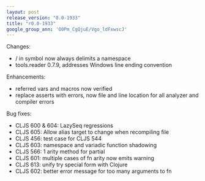 ```yaml
---
layout: post
release_version: "0.0-1933"
title: "r0.0-1933"
google_group_ann: 'O0Pm_CgQjuE/Vgo_ldFxwscJ'
---
```


Changes:

* / in symbol now always delimits a namespace
* tools.reader 0.7.9, addresses Windows line ending convention

Enhancements:

* referred vars and macros now verified
* replace asserts with errors, now file and line location for all analyzer and compiler errors

Bug fixes:

* CLJS 600 & 604: LazySeq regressions
* CLJS 605: Allow alias target to change when recompiling file
* CLJS 456: test case for CLJS 544
* CLJS 603: namespace and variadic function shadowing
* CLJS 566: 1 arity method for partial
* CLJS 601: multiple cases of fn arity now emits warning
* CLJS 613: unify try special form with Clojure
* CLJS 602: better error message for too many arguments to fn
